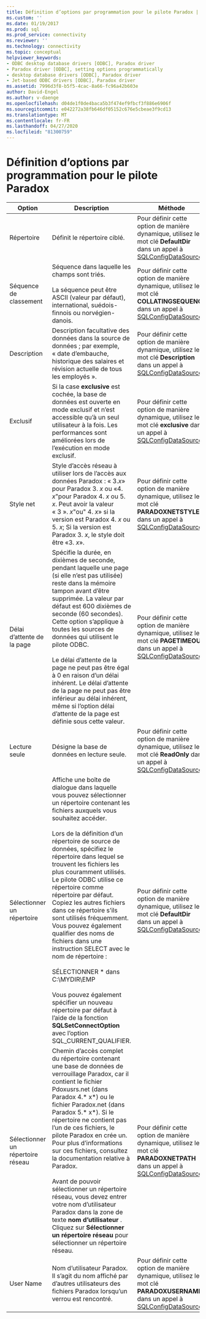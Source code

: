 ```yaml
---
title: Définition d’options par programmation pour le pilote Paradox | Microsoft Docs
ms.custom: ''
ms.date: 01/19/2017
ms.prod: sql
ms.prod_service: connectivity
ms.reviewer: ''
ms.technology: connectivity
ms.topic: conceptual
helpviewer_keywords:
- ODBC desktop database drivers [ODBC], Paradox driver
- Paradox driver [ODBC], setting options programmatically
- desktop database drivers [ODBC], Paradox driver
- Jet-based ODBC drivers [ODBC], Paradox driver
ms.assetid: 7996d3f8-b5f5-4cac-8a66-fc96a42b603e
author: David-Engel
ms.author: v-daenge
ms.openlocfilehash: d04de1f0de4baca5b3f474ef9fbcf3f886e6906f
ms.sourcegitcommit: e042272a38fb646df05152c676e5cbeae3f9cd13
ms.translationtype: MT
ms.contentlocale: fr-FR
ms.lasthandoff: 04/27/2020
ms.locfileid: "81300759"
---
```

# <a name="setting-options-programmatically-for-the-paradox-driver"></a>Définition d’options par programmation pour le pilote Paradox

|Option|Description|Méthode|  
|------------|-----------------|------------|  
|Répertoire|Définit le répertoire ciblé.|Pour définir cette option de manière dynamique, utilisez le mot clé **DefaultDir** dans un appel à [SQLConfigDataSource](../../odbc/microsoft/sqlconfigdatasource-paradox-driver.md).|  
|Séquence de classement|Séquence dans laquelle les champs sont triés.<br /><br /> La séquence peut être ASCII (valeur par défaut), international, suédois-finnois ou norvégien-danois.|Pour définir cette option de manière dynamique, utilisez le mot clé **COLLATINGSEQUENCE** dans un appel à [SQLConfigDataSource](../../odbc/microsoft/sqlconfigdatasource-paradox-driver.md).|  
|Description|Description facultative des données dans la source de données ; par exemple, « date d’embauche, historique des salaires et révision actuelle de tous les employés ».|Pour définir cette option de manière dynamique, utilisez le mot clé **Description** dans un appel à [SQLConfigDataSource](../../odbc/microsoft/sqlconfigdatasource-paradox-driver.md).|  
|Exclusif|Si la case **exclusive** est cochée, la base de données est ouverte en mode exclusif et n’est accessible qu’à un seul utilisateur à la fois. Les performances sont améliorées lors de l’exécution en mode exclusif.|Pour définir cette option de manière dynamique, utilisez le mot clé **exclusive** dans un appel à [SQLConfigDataSource](../../odbc/microsoft/sqlconfigdatasource-paradox-driver.md).|  
|Style net|Style d’accès réseau à utiliser lors de l’accès aux données Paradox : « 3.*x*» pour Paradox 3. *x* ou «4. *x*"pour Paradox 4. *x* ou 5. *x*. Peut avoir la valeur « 3 ». *x*"ou" 4. *x*» si la version est Paradox 4. *x* ou 5. *x*; Si la version est Paradox 3. *x*, le style doit être «3. *x*».|Pour définir cette option de manière dynamique, utilisez le mot clé **PARADOXNETSTYLE** dans un appel à [SQLConfigDataSource](../../odbc/microsoft/sqlconfigdatasource-paradox-driver.md).|  
|Délai d’attente de la page|Spécifie la durée, en dixièmes de seconde, pendant laquelle une page (si elle n’est pas utilisée) reste dans la mémoire tampon avant d’être supprimée. La valeur par défaut est 600 dixièmes de seconde (60 secondes). Cette option s’applique à toutes les sources de données qui utilisent le pilote ODBC.<br /><br /> Le délai d’attente de la page ne peut pas être égal à 0 en raison d’un délai inhérent. Le délai d’attente de la page ne peut pas être inférieur au délai inhérent, même si l’option délai d’attente de la page est définie sous cette valeur.|Pour définir cette option de manière dynamique, utilisez le mot clé **PAGETIMEOUT** dans un appel à [SQLConfigDataSource](../../odbc/microsoft/sqlconfigdatasource-paradox-driver.md).|  
|Lecture seule|Désigne la base de données en lecture seule.|Pour définir cette option de manière dynamique, utilisez le mot clé **ReadOnly** dans un appel à [SQLConfigDataSource](../../odbc/microsoft/sqlconfigdatasource-paradox-driver.md).|  
|Sélectionner un répertoire|Affiche une boîte de dialogue dans laquelle vous pouvez sélectionner un répertoire contenant les fichiers auxquels vous souhaitez accéder.<br /><br /> Lors de la définition d’un répertoire de source de données, spécifiez le répertoire dans lequel se trouvent les fichiers les plus couramment utilisés. Le pilote ODBC utilise ce répertoire comme répertoire par défaut. Copiez les autres fichiers dans ce répertoire s’ils sont utilisés fréquemment. Vous pouvez également qualifier des noms de fichiers dans une instruction SELECT avec le nom de répertoire :<br /><br /> SÉLECTIONNER \* dans C:\MYDIR\EMP<br /><br /> Vous pouvez également spécifier un nouveau répertoire par défaut à l’aide de la fonction **SQLSetConnectOption** avec l’option SQL_CURRENT_QUALIFIER.|Pour définir cette option de manière dynamique, utilisez le mot clé **DefaultDir** dans un appel à [SQLConfigDataSource](../../odbc/microsoft/sqlconfigdatasource-paradox-driver.md).|  
|Sélectionner un répertoire réseau|Chemin d’accès complet du répertoire contenant une base de données de verrouillage Paradox, car il contient le fichier Pdoxusrs.net (dans Paradox 4.* x*) ou le fichier Paradox.net (dans Paradox 5.* x*). Si le répertoire ne contient pas l’un de ces fichiers, le pilote Paradox en crée un. Pour plus d’informations sur ces fichiers, consultez la documentation relative à Paradox.<br /><br /> Avant de pouvoir sélectionner un répertoire réseau, vous devez entrer votre nom d’utilisateur Paradox dans la zone de texte **nom d’utilisateur** . Cliquez sur **Sélectionner un répertoire réseau** pour sélectionner un répertoire réseau.|Pour définir cette option de manière dynamique, utilisez le mot clé **PARADOXNETPATH** dans un appel à [SQLConfigDataSource](../../odbc/microsoft/sqlconfigdatasource-paradox-driver.md).|  
|User Name|Nom d’utilisateur Paradox. Il s’agit du nom affiché par d’autres utilisateurs des fichiers Paradox lorsqu’un verrou est rencontré.|Pour définir cette option de manière dynamique, utilisez le mot clé **PARADOXUSERNAME** dans un appel à [SQLConfigDataSource](../../odbc/microsoft/sqlconfigdatasource-paradox-driver.md).|
